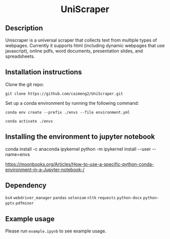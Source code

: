 # <center> UniScraper </center>

## Description

Uniscraper is a universal scraper that collects text from multiple types of webpages. Currently it supports html (including dynamic webpages that use javascript), online pdfs, word documents, presentation slides, and spreadsheets.

## Installation instructions

Clone the git repo:

    git clone https://github.com/caimeng2/UniScraper.git
    
Set up a conda environment by running the following command:

    conda env create --prefix ./envs --file environment.yml

    conda activate ./envs

## Installing the environment to jupyter notebook

   conda install -c anaconda ipykernel
   python -m ipykernel install --user --name=envs
   
   https://moonbooks.org/Articles/How-to-use-a-specific-python-conda-environment-in-a-Jupyter-notebook-/   

## Dependency

`bs4` `webdriver_manager` `pandas` `selenium` `nltk` `requests` `python-docx` `python-pptx`  `pdfminer`

## Example usage

Please run `example.ipynb` to see example usage.
